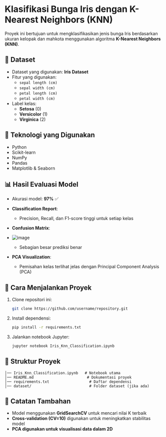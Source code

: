 # Klasifikasi Bunga Iris dengan K-Nearest Neighbors (KNN)

Proyek ini bertujuan untuk mengklasifikasikan jenis bunga Iris berdasarkan ukuran kelopak dan mahkota menggunakan algoritma **K-Nearest Neighbors (KNN)**.

## 📌 Dataset

- Dataset yang digunakan: **Iris Dataset**
- Fitur yang digunakan:
  - `sepal length (cm)`
  - `sepal width (cm)`
  - `petal length (cm)`
  - `petal width (cm)`
- Label kelas:
  - **Setosa** (0)
  - **Versicolor** (1)
  - **Virginica** (2)

## 🔧 Teknologi yang Digunakan

- Python
- Scikit-learn
- NumPy
- Pandas
- Matplotlib & Seaborn

## 📊 Hasil Evaluasi Model

- Akurasi model: **97%** ✅
- **Classification Report**:
  - Precision, Recall, dan F1-score tinggi untuk setiap kelas
- **Confusion Matrix**:
- ![image](https://github.com/user-attachments/assets/94cc7ad7-e45c-4e64-aded-40d39624f289)

  - Sebagian besar prediksi benar
- **PCA Visualization**:
  - Pemisahan kelas terlihat jelas dengan Principal Component Analysis (PCA)

## 🚀 Cara Menjalankan Proyek

1. Clone repositori ini:
   ```bash
   git clone https://github.com/username/repository.git
   ```
2. Install dependensi:
   ```bash
   pip install -r requirements.txt
   ```
3. Jalankan notebook Jupyter:
   ```bash
   jupyter notebook Iris_Knn_Classification.ipynb
   ```

## 📂 Struktur Proyek

```
│── Iris_Knn_Classification.ipynb   # Notebook utama
│── README.md                        # Dokumentasi proyek
│── requirements.txt                  # Daftar dependensi
│── dataset/                          # Folder dataset (jika ada)
```

## 📌 Catatan Tambahan

- Model menggunakan **GridSearchCV** untuk mencari nilai K terbaik
- **Cross-validation (CV=10)** digunakan untuk meningkatkan stabilitas model
- **PCA digunakan untuk visualisasi data dalam 2D**
